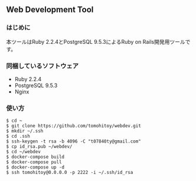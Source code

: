 ## Web Development Tool

### はじめに
本ツールはRuby 2.2.4とPostgreSQL 9.5.3によるRuby on Rails開発用ツールです。

### 同梱しているソフトウェア
* Ruby 2.2.4
* PostgreSQL 9.5.3
* Nginx

### 使い方
```
$ cd ~
$ git clone https://github.com/tomohitoy/webdev.git
$ mkdir ~/.ssh
$ cd .ssh
$ ssh-keygen -t rsa -b 4096 -C "t07840ty@gmail.com"
$ cp id_rsa.pub ~/webdev/
$ cd ~/webdev
$ docker-compose build
$ docker-compose pull
$ docker-compose up -d
$ ssh tomohitoy@0.0.0.0 -p 2222 -i ~/.ssh/id_rsa
```


